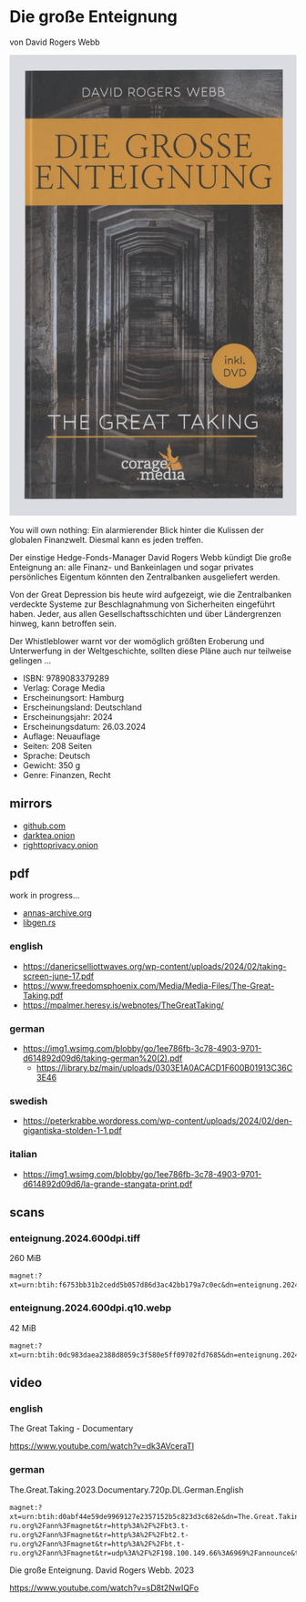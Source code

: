 # Die große Enteignung

von David Rogers Webb

![](cover.webp)

You will own nothing: Ein alarmierender Blick hinter die Kulissen der globalen Finanzwelt.
Diesmal kann es jeden treffen.

Der einstige Hedge-Fonds-Manager David Rogers Webb kündigt Die große Enteignung an:
alle Finanz- und Bankeinlagen und sogar privates persönliches Eigentum könnten den Zentralbanken ausgeliefert werden.

Von der Great Depression bis heute wird aufgezeigt,
wie die Zentralbanken verdeckte Systeme zur Beschlagnahmung von Sicherheiten eingeführt haben.
Jeder, aus allen Gesellschaftsschichten und über Ländergrenzen hinweg, kann betroffen sein.

Der Whistleblower warnt vor der womöglich größten Eroberung und Unterwerfung in der Weltgeschichte,
sollten diese Pläne auch nur teilweise gelingen ...

- ISBN: 9789083379289
- Verlag: Corage Media
- Erscheinungsort: Hamburg
- Erscheinungsland: Deutschland
- Erscheinungsjahr: 2024
- Erscheinungsdatum: 26.03.2024
- Auflage: Neuauflage
- Seiten: 208 Seiten
- Sprache: Deutsch
- Gewicht: 350 g
- Genre: Finanzen, Recht



## mirrors

- [github.com](https://github.com/milahu/enteignung)
- [darktea.onion](http://it7otdanqu7ktntxzm427cba6i53w6wlanlh23v5i3siqmos47pzhvyd.onion/milahu/enteignung)
- [righttoprivacy.onion](http://gg6zxtreajiijztyy5g6bt5o6l3qu32nrg7eulyemlhxwwl6enk6ghad.onion/milahu/enteignung)



## pdf

work in progress...

- [annas-archive.org](https://annas-archive.org/search?q=Die+gro%C3%9Fe+Enteignung+David+Rogers+Webb)
- [libgen.rs](https://libgen.rs/search.php?req=Die+gro%C3%9Fe+Enteignung+David+Rogers+Webb)



### english

- https://danericselliottwaves.org/wp-content/uploads/2024/02/taking-screen-june-17.pdf
- https://www.freedomsphoenix.com/Media/Media-Files/The-Great-Taking.pdf
- https://mpalmer.heresy.is/webnotes/TheGreatTaking/



### german

- https://img1.wsimg.com/blobby/go/1ee786fb-3c78-4903-9701-d614892d09d6/taking-german%20(2).pdf
  - https://library.bz/main/uploads/0303E1A0ACACD1F600B01913C36C3E46



### swedish

- https://peterkrabbe.wordpress.com/wp-content/uploads/2024/02/den-gigantiska-stolden-1-1.pdf



### italian

- https://img1.wsimg.com/blobby/go/1ee786fb-3c78-4903-9701-d614892d09d6/la-grande-stangata-print.pdf



## scans

### enteignung.2024.600dpi.tiff

260 MiB

```
magnet:?xt=urn:btih:f6753bb31b2cedd5b057d86d3ac42bb179a7c0ec&dn=enteignung.2024.600dpi.tiff&tr=udp%3A%2F%2F93.158.213.92%3A1337%2Fannounce&tr=udp%3A%2F%2F198.100.149.66%3A6969%2Fannounce&tr=udp%3A%2F%2F185.230.4.150%3A1337%2Fannounce&tr=udp%3A%2F%2F209.141.59.16%3A6969%2Fannounce&tr=udp%3A%2F%2F156.234.201.18%3A80%2Fannounce&tr=udp%3A%2F%2F185.102.219.163%3A6969%2Fannounce&tr=udp%3A%2F%2F23.157.120.14%3A6969%2Fannounce&tr=udp%3A%2F%2F193.189.100.186%3A6969%2Fannounce&tr=udp%3A%2F%2F23.134.88.6%3A1337%2Fannounce&tr=udp%3A%2F%2F152.231.114.209%3A1337%2Fannounce&tr=udp%3A%2F%2F102.223.180.235%3A6969%2Fannounce&tr=udp%3A%2F%2F66.160.128.46%3A1337%2Fannounce&tr=udp%3A%2F%2F185.243.218.213%3A80%2Fannounce&tr=udp%3A%2F%2F89.234.156.205%3A451%2Fannounce&tr=udp%3A%2F%2F109.201.134.183%3A80%2Fannounce&tr=udp%3A%2F%2F94.243.222.100%3A6969%2Fannounce&tr=udp%3A%2F%2F208.83.20.20%3A6969%2Fannounce&tr=udp%3A%2F%2F176.56.6.248%3A6969%2Fannounce&tr=udp%3A%2F%2F34.94.76.146%3A6969%2Fannounce&tr=udp%3A%2F%2F34.89.51.235%3A1337%2Fannounce&tr=udp%3A%2F%2F23.153.248.83%3A6969%2Fannounce&tr=udp%3A%2F%2F45.9.60.30%3A6969%2Fannounce&tr=udp%3A%2F%2F37.27.4.53%3A6969%2Fannounce&tr=udp%3A%2F%2F167.99.185.219%3A6969%2Fannounce
```

### enteignung.2024.600dpi.q10.webp

42 MiB

```
magnet:?xt=urn:btih:0dc983daea2388d8059c3f580e5ff09702fd7685&dn=enteignung.2024.600dpi.q10.webp&tr=udp%3A%2F%2F93.158.213.92%3A1337%2Fannounce&tr=udp%3A%2F%2F198.100.149.66%3A6969%2Fannounce&tr=udp%3A%2F%2F185.230.4.150%3A1337%2Fannounce&tr=udp%3A%2F%2F209.141.59.16%3A6969%2Fannounce&tr=udp%3A%2F%2F156.234.201.18%3A80%2Fannounce&tr=udp%3A%2F%2F185.102.219.163%3A6969%2Fannounce&tr=udp%3A%2F%2F23.157.120.14%3A6969%2Fannounce&tr=udp%3A%2F%2F193.189.100.186%3A6969%2Fannounce&tr=udp%3A%2F%2F23.134.88.6%3A1337%2Fannounce&tr=udp%3A%2F%2F152.231.114.209%3A1337%2Fannounce&tr=udp%3A%2F%2F102.223.180.235%3A6969%2Fannounce&tr=udp%3A%2F%2F66.160.128.46%3A1337%2Fannounce&tr=udp%3A%2F%2F185.243.218.213%3A80%2Fannounce&tr=udp%3A%2F%2F89.234.156.205%3A451%2Fannounce&tr=udp%3A%2F%2F109.201.134.183%3A80%2Fannounce&tr=udp%3A%2F%2F94.243.222.100%3A6969%2Fannounce&tr=udp%3A%2F%2F208.83.20.20%3A6969%2Fannounce&tr=udp%3A%2F%2F176.56.6.248%3A6969%2Fannounce&tr=udp%3A%2F%2F34.94.76.146%3A6969%2Fannounce&tr=udp%3A%2F%2F34.89.51.235%3A1337%2Fannounce&tr=udp%3A%2F%2F23.153.248.83%3A6969%2Fannounce&tr=udp%3A%2F%2F45.9.60.30%3A6969%2Fannounce&tr=udp%3A%2F%2F37.27.4.53%3A6969%2Fannounce&tr=udp%3A%2F%2F167.99.185.219%3A6969%2Fannounce
```



## video



### english



The Great Taking - Documentary

https://www.youtube.com/watch?v=dk3AVceraTI



### german

The.Great.Taking.2023.Documentary.720p.DL.German.English

```
magnet:?xt=urn:btih:d0abf44e59de9969127e2357152b5c823d3c682e&dn=The.Great.Taking.2023.Documentary.720p.DL.German.English&tr=udp%3A%2F%2F102.223.180.235%3A6969%2Fannounce&tr=http%3A%2F%2Fbt4.t-ru.org%2Fann%3Fmagnet&tr=http%3A%2F%2Fbt3.t-ru.org%2Fann%3Fmagnet&tr=http%3A%2F%2Fbt2.t-ru.org%2Fann%3Fmagnet&tr=http%3A%2F%2Fbt.t-ru.org%2Fann%3Fmagnet&tr=udp%3A%2F%2F198.100.149.66%3A6969%2Fannounce&tr=udp%3A%2F%2F185.230.4.150%3A1337%2Fannounce&tr=udp%3A%2F%2F209.141.59.16%3A6969%2Fannounce&tr=udp%3A%2F%2F156.234.201.18%3A80%2Fannounce&tr=udp%3A%2F%2F185.102.219.163%3A6969%2Fannounce&tr=udp%3A%2F%2F23.157.120.14%3A6969%2Fannounce&tr=udp%3A%2F%2F193.189.100.186%3A6969%2Fannounce&tr=udp%3A%2F%2F23.134.88.6%3A1337%2Fannounce&tr=udp%3A%2F%2F152.231.114.209%3A1337%2Fannounce&tr=udp%3A%2F%2F93.158.213.92%3A1337%2Fannounce&tr=udp%3A%2F%2F66.160.128.46%3A1337%2Fannounce&tr=udp%3A%2F%2F185.243.218.213%3A80%2Fannounce&tr=udp%3A%2F%2F89.234.156.205%3A451%2Fannounce&tr=udp%3A%2F%2F109.201.134.183%3A80%2Fannounce&tr=udp%3A%2F%2F94.243.222.100%3A6969%2Fannounce&tr=udp%3A%2F%2F208.83.20.20%3A6969%2Fannounce&tr=udp%3A%2F%2F176.56.6.248%3A6969%2Fannounce&tr=udp%3A%2F%2F34.94.76.146%3A6969%2Fannounce&tr=udp%3A%2F%2F34.89.51.235%3A1337%2Fannounce&tr=udp%3A%2F%2F23.153.248.83%3A6969%2Fannounce&tr=udp%3A%2F%2F45.9.60.30%3A6969%2Fannounce&tr=udp%3A%2F%2F37.27.4.53%3A6969%2Fannounce&tr=udp%3A%2F%2F167.99.185.219%3A6969%2Fannounce
```

Die große Enteignung. David Rogers Webb. 2023

https://www.youtube.com/watch?v=sD8t2NwIQFo
